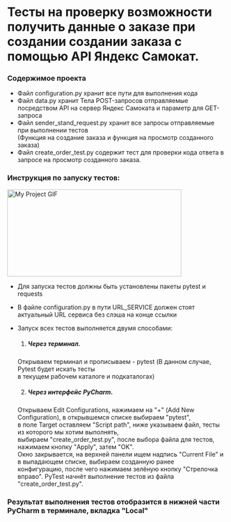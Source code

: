 # Тесты на проверку возможности получить данные о заказе при создании создании заказа с помощью API Яндекс Самокат.
### Содержимое проекта
- Файл configuration.py хранит все пути для выполнения кода
- Файл data.py хранит Тела POST-запросов отправляемые посредством API на сервер Яндекс Самоката и параметр для GET-запроса
- Файл sender_stand_request.py хранит все запросы отправляемые при выполнении тестов  
(Функция на создание заказа и функция на просмотр созданного заказа)
- Файл create_order_test.py содержит тест для проверки кода ответа в запросе на просмотр созданного заказа.  


### Инструкция по запуску тестов:

<img src="D:\PyCharm\run_test_order.gif" alt="My Project GIF" width="400" height="200">

- Для запуска тестов должны быть установлены пакеты pytest и requests
- В файле configuration.py в пути URL_SERVICE должен стоят актуальный URL сервиса без слэша на конце ссылки
- Запуск всех тестов выполняется двумя способами:  
     1. ##### Через терминал.  
   Открываем терминал и прописываем - pytest (В данном случае, Pytest будет искать тесты  
  в текущем рабочем каталоге и подкаталогах)  

  2. ##### Через интерфейс PyCharm.  
   Открываем Edit Configurations, нажимаем на "+" (Add New Configuration), в открывшемся списке выбираем "pytest",  
   в поле Target оставляем "Script path", ниже указываем файл, тесты из которого мы хотим выполнять,  
   выбираем "create_order_test.py", после выбора файла для тестов, нажимаем кнопку "Apply", затем "OK".  
   Окно закрывается, на верхней панели ищем надпись "Current File" и в выпадающем списке, выбираем созданную ранее  
 конфигурацию, после чего нажимаем зелёную кнопку "Стрелочка вправо". PyTest начнёт выполнение тестов из файла  
 "create_order_test.py".  

### Результат выполнения тестов отобразится в нижней части PyCharm в терминале, вкладка "Local"
